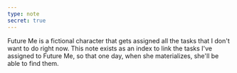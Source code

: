 ```yaml
---
type: note
secret: true
---
```


Future Me is a fictional character that gets assigned all the tasks that I don't want to do right now. This note exists as an index to link the tasks I've assigned to Future Me, so that one day, when she materializes, she'll be able to find them.